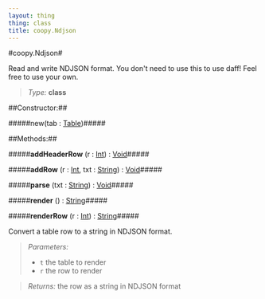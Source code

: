 ```yaml
---
layout: thing
thing: class
title: coopy.Ndjson
---
```

#coopy.Ndjson#


Read and write NDJSON format. You don't need to use this to use daff!
Feel free to use your own.




> *Type:* **class**



##Constructor:##

#####new(tab : <a href="../coopy/Table.html" class="type">Table</a>)#####



##Methods:##


#####**addHeaderRow** (r : <a href="../Int.html" class="type">Int</a>) : <a href="../Void.html" class="type">Void</a>#####




#####**addRow** (r : <a href="../Int.html" class="type">Int</a>, txt : <a href="../String.html" class="type">String</a>) : <a href="../Void.html" class="type">Void</a>#####




#####**parse** (txt : <a href="../String.html" class="type">String</a>) : <a href="../Void.html" class="type">Void</a>#####




#####**render** () : <a href="../String.html" class="type">String</a>#####




#####**renderRow** (r : <a href="../Int.html" class="type">Int</a>) : <a href="../String.html" class="type">String</a>#####


Convert a table row to a string in NDJSON format.




> *Parameters:*
>
>   * `t` the table to render
>   * `r` the row to render

> *Returns:*  the row as a string in NDJSON format








